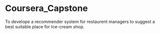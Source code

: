# Coursera_Capstone
To develope a recommender system for restaurent managers to suggest a best suitable place for Ice-cream shop.
